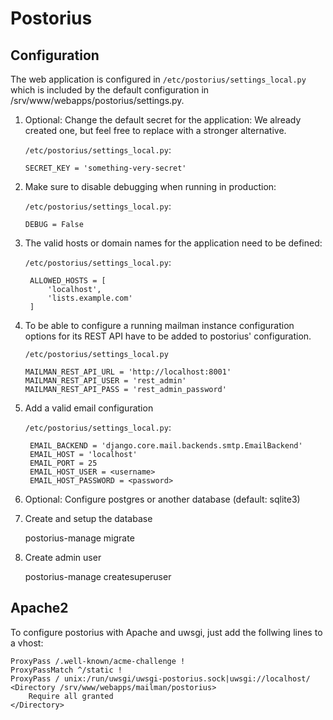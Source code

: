 Postorius
=========

## Configuration

The web application is configured in `/etc/postorius/settings_local.py` which
is included by the default configuration in
/srv/www/webapps/postorius/settings.py. 

1. Optional: Change the default secret for the application:
   We already created one, but feel free to replace with a stronger
   alternative.

   `/etc/postorius/settings_local.py`:

       SECRET_KEY = 'something-very-secret'

2. Make sure to disable debugging when running in production:

   `/etc/postorius/settings_local.py`:

       DEBUG = False

3. The valid hosts or domain names for the application need to be defined:

   `/etc/postorius/settings_local.py`:

        ALLOWED_HOSTS = [
            'localhost',
            'lists.example.com'
        ]

4. To be able to configure a running mailman instance configuration options for
   its REST API have to be added to postorius' configuration.

   `/etc/postorius/settings_local.py`

       MAILMAN_REST_API_URL = 'http://localhost:8001'
       MAILMAN_REST_API_USER = 'rest_admin'
       MAILMAN_REST_API_PASS = 'rest_admin_password'


5. Add a valid email configuration

   `/etc/postorius/settings_local.py`:

        EMAIL_BACKEND = 'django.core.mail.backends.smtp.EmailBackend'
        EMAIL_HOST = 'localhost'
        EMAIL_PORT = 25
        EMAIL_HOST_USER = <username>
        EMAIL_HOST_PASSWORD = <password>

7. Optional: Configure postgres or another database (default: sqlite3)

6. Create and setup the database

    postorius-manage migrate

7. Create admin user

    postorius-manage createsuperuser

## Apache2

To configure postorius with Apache and uwsgi, just add the follwing lines to a vhost:

    ProxyPass /.well-known/acme-challenge !
    ProxyPassMatch ^/static !
    ProxyPass / unix:/run/uwsgi/uwsgi-postorius.sock|uwsgi://localhost/
    <Directory /srv/www/webapps/mailman/postorius>
        Require all granted
    </Directory>
